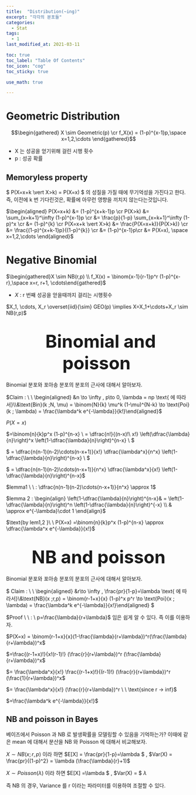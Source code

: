```yaml
---
title:  "Distribution(~ing)"
excerpt: "각각의 분포들"
categories:
  - Stat
tags:
  - 1
last_modified_at: 2021-03-11

toc: true
toc_label: "Table Of Contents"
toc_icon: "cog"
toc_sticky: true

use_math: true

---
```


# Geometric Distribution

$$\begin{gathered} X \sim Geometric(p) \cr f_X(x) = (1-p)^{x-1}p,\space x=1,2,\cdots \end{gathered}$$

- X 는 성공을 얻기위해 걸린 시행 횟수
- p : 성공 확률





## Memoryless property

$ P(X=x+k \vert X>k) = P(X=x) $  의 성질을 가질 때에 무기억성을 가진다고 한다. 즉, 이전에 k 번 기다린것은, 확률에 아무런 영향을 끼치지 않는다는것입니다.

$\begin{aligned} P(X=x+k) &= (1-p)^{x+k-1}p \cr P(X>k) &= \sum_{x=k+1}^\infty (1-p)^{x-1}p \cr &= \frac{p}{1-p} \sum_{x=k+1}^\infty (1-p)^x \cr &= (1-p)^{k} \cr P(X=x+k \vert X>k) &= \frac{P(X=x+k)}{P(X>k)} \cr &= \frac{(1-p)^{x+k-1}p}{(1-p)^{k}} \cr &= (1-p)^{x-1}p\cr &= P(X=x), \space x=1,2,\cdots \end{aligned}$



# Negative Binomial

$\begin{gathered}X \sim NB(r,p) \\ f_X(x) = \binom{x-1}{r-1}p^r (1-p)^{x-r},\space x=r, r+1, \cdots\end{gathered}$

- $X$ : r 번째 성공을 얻을때까지 걸리는 시행횟수

$X_1, \cdots, X_r \overset{iid}{\sim} GEO(p) \implies X=X_1+\cdots+X_r \sim NB(r,p)$



# <center><font size="20"> Binomial and poisson </font></center>

Binomial 분포와 포아송 분포의 분포의 근사에 대해서 알아보자.

$Claim : \ \ \begin{aligned} &n \to \infty , p\to 0, \lambda = np \text{ 에 따라서}\\&\text{Bin}(k ;N, \mu) = \binom{N}{k} \mu^k (1-\mu)^{N-k} \to \text{Poi}(k ; \lambda) = \frac{\lambda^k e^{-\lambda}}{k!}\end{aligned}$

$P(X=x)$

 $=\binom{n}{k}p^x (1-p)^{n-x} \\  =  \dfrac{n!}{(n-x)!\ x!} \left(\dfrac{\lambda}{n}\right)^x \left(1-\dfrac{\lambda}{n}\right)^{n-x}  \\ $

$ =  \dfrac{n(n-1)(n-2)\cdots(n-x+1)}{x!} \dfrac{\lambda^x}{n^x} \left(1-\dfrac{\lambda}{n}\right)^{n-x}   \\ $

$ =  \dfrac{n(n-1)(n-2)\cdots(n-x+1)}{n^x} \dfrac{\lambda^x}{x!} \left(1-\dfrac{\lambda}{n}\right)^{n-x}$



$lemma1 \ \ : \dfrac{n(n-1)(n-2)\cdots(n-x+1)}{n^x} \approx 1$

$lemma 2  : \begin{align} \left(1-\dfrac{\lambda}{n}\right)^{n-x}& = \left(1-\dfrac{\lambda}{n}\right)^n \left(1-\dfrac{\lambda}{n}\right)^{-x} \\ & \approx e^{-\lambda}\cdot 1 \end{align}$

$\text{by lem1,2 }\ \ P(X=x) =\binom{n}{k}p^x (1-p)^{n-x} \approx   \dfrac{\lambda^x e^{-\lambda}}{x!}$



# <center><font size="20">NB and poisson </font></center>

Binomial 분포와 포아송 분포의 분포의 근사에 대해서 알아보자.

$ Claim : \ \ \begin{aligned} &r\to \infty , \frac{pr}{1-p}=\lambda \text{ 에 따라서}\\&\text{NB}(x ;r,p) = \binom{r-1+x}{x} (1-p)^x p^r \to \text{Poi}(x ; \lambda) = \frac{\lambda^k e^{-\lambda}}{x!}\end{aligned} $

$Proof \ \ : \ p=\frac{\lambda}{r+\lambda}$  임은 쉽게 알 수 있다. 즉 이를 이용하자. 

$P(X=x) = \binom{r-1+x}{x}(1-\frac{\lambda}{r+\lambda})^r(\frac{\lambda}{r+\lambda})^x$ 

$=\frac{(r-1+x)!}{x!(r-1)!} (\frac{r}{r+\lambda})^r (\frac{\lambda}{r+\lambda})^x$ 

$= \frac{\lambda^x}{x!} \frac{(r-1+x)!}{(r-1)!} (\frac{r}{r+\lambda})^r (\frac{1}{r+\lambda})^x$ 

$= \frac{\lambda^x}{x!} (\frac{r}{r+\lambda})^r \ \ \text{since r -> inf}$

$=\frac{\lambda^k e^{-\lambda}}{x!}$



## NB and poisson in Bayes

베이즈에서 Poisson 과 NB 로 발생확률을 모델링할 수 있음을 기억하는가? 이때에  같은 mean 에 대해서 분산을 NB 와 Poisson 에 대해서 비교해보자. 

$X\sim NB(x;r,p)$ 이라 하면 $E[X] = \frac{pr}{1-p}=\lambda $  ,  $Var(X) = \frac{pr}{(1-p)^2} = \lambda (\frac{\lambda}{r}+1)$ 

$X\sim Poisson(\lambda)$ 이라 하면 $E[X] =\lambda $  , $Var(X) = $ $\lambda$

즉 NB 의 경우, Variance 를 r 이라는 파라미터를 이용하여 조절할 수 있다.

